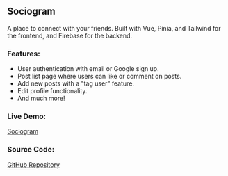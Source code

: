 ## Sociogram

A place to connect with your friends. Built with Vue, Pinia, and Tailwind for the frontend, and Firebase for the backend.

### Features:
- User authentication with email or Google sign up.
- Post list page where users can like or comment on posts.
- Add new posts with a "tag user" feature.
- Edit profile functionality.
- And much more!

### Live Demo:
[Sociogram](https://sociogram-ab.netlify.app)

### Source Code:
[GitHub Repository](https://github.com/BatraAayush/firebase)
